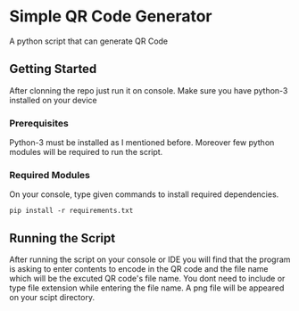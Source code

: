 # Simple QR Code Generator

 A python script that can generate QR Code

## Getting Started

After clonning the repo just run it on console. Make sure you have python-3 installed on your device

### Prerequisites

Python-3 must be installed as I mentioned before.
Moreover few python modules will be required to run the script.

### Required Modules

On your console, type given commands to install required dependencies.

    pip install -r requirements.txt

## Running the Script

After running the script on your console or IDE you will find that the program is asking to enter contents to 
encode in the QR code and the file name which will be the excuted QR code's file name.
You dont need to include or type file extension while entering the file name.
A png file will be appeared on your scipt directory.


